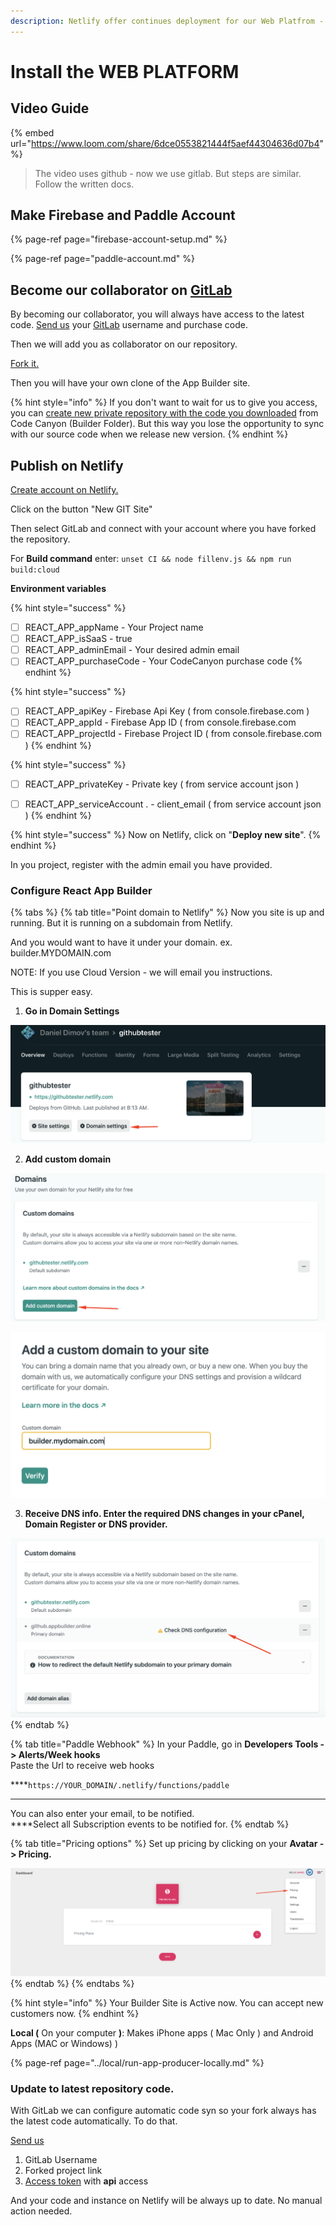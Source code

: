 ```yaml
---
description: Netlify offer continues deployment for our Web Platfrom - For free.
---
```


# Install the  WEB PLATFORM

## Video Guide 

{% embed url="https://www.loom.com/share/6dce0553821444f5aef44304636d07b4" %}

> The video uses github - now we use gitlab. But steps are similar. Follow the written docs.

## Make Firebase and Paddle Account

{% page-ref page="firebase-account-setup.md" %}

{% page-ref page="paddle-account.md" %}

## Become our collaborator on [GitLab](https://gitlab.com/)

By becoming our collaborator, you will always have access to the latest code. [Send us](https://help.mobidonia.com/#reactappbuilder) your [GitLab](https://gitlab.com/) username and purchase code. 

Then we will add you as collaborator on our repository.

[Fork it. ](https://docs.gitlab.com/ee/user/project/repository/forking_workflow.html#creating-a-fork)

Then you will have your own clone of the App Builder site. 

{% hint style="info" %}
If you don't want to wait for us to give you access, you can [create new private repository with the code you downloaded](https://docs.gitlab.com/ee/gitlab-basics/create-project.html) from Code Canyon \(Builder Folder\). But this way you lose the opportunity to sync with our source code when we release new version. 
{% endhint %}

## Publish on Netlify

[Create account on Netlify.](https://www.netlify.com/)

Click on the button "New GIT Site" 

Then select GitLab and connect with your account where you have forked the repository. 

For **Build command** enter:   `unset CI && node fillenv.js && npm run build:cloud`

**Environment variables**

{% hint style="success" %}
* [ ] REACT\_APP\_appName              - Your Project name
* [ ] REACT\_APP\_isSaaS                    - true
* [ ] REACT\_APP\_adminEmail           - Your desired admin email
* [ ] REACT\_APP\_purchaseCode      - Your CodeCanyon purchase code
{% endhint %}

{% hint style="success" %}
* [ ] REACT\_APP\_apiKey                    - Firebase Api Key \( from console.firebase.com \)
* [ ] REACT\_APP\_appId                      - Firebase App ID \( from console.firebase.com
* [ ] REACT\_APP\_projectId                - Firebase Project ID \( from console.firebase.com \)
{% endhint %}

{% hint style="success" %}
* [ ] REACT\_APP\_privateKey             - Private key \( from service account json \)
* [ ] REACT\_APP\_serviceAccount . - client\_email \( from service account json \)
{% endhint %}



{% hint style="success" %}
Now on Netlify, click on "**Deploy new site**". 
{% endhint %}

In you project, register with the admin email you have provided. 

### 

### Configure React App Builder

{% tabs %}
{% tab title="Point domain to Netlify" %}
Now you site is up and running. But it is running on a subdomain from Netlify. 

And you would want to have it under your domain. ex. builder.MYDOMAIN.com

NOTE: If you use Cloud Version - we will email you instructions. 

This is supper easy.  

1. **Go in Domain Settings**

![](../.gitbook/assets/doman_settings.png)

2. **Add custom domain**

![](../.gitbook/assets/add_custom%20%281%29.png)

![](../.gitbook/assets/entering.png)

3. **Receive DNS info. Enter the required DNS changes in your cPanel, Domain Register or DNS provider.**

![](../.gitbook/assets/dns_info.png)
{% endtab %}

{% tab title="Paddle Webhook" %}
In your Paddle, go in **Developers Tools - &gt; Alerts/Week hooks**  
Paste the Url to receive web hooks   
  
****`https://YOUR_DOMAIN/.netlify/functions/paddle`  
****

You can also enter your email, to be notified.  
****Select all Subscription events to be notified for.
{% endtab %}

{% tab title="Pricing options" %}
Set up pricing by clicking on your **Avatar -&gt; Pricing.** 

![](../.gitbook/assets/pricing.png)
{% endtab %}
{% endtabs %}

{% hint style="info" %}
Your Builder Site is Active now. You can accept new customers now.
{% endhint %}



**Local \(** On your computer **\)**: Makes iPhone apps \( Mac Only \) and Android Apps \(MAC or Windows\) \)   


{% page-ref page="../local/run-app-producer-locally.md" %}



### Update to latest repository code.

With GitLab we can configure automatic code syn so your fork always has the latest code automatically. To do that.

[Send us ](https://help.mobidonia.com/#reactappbuilder)

1. GitLab Username
2. Forked project link
3. [Access token](https://gitlab.com/help/user/profile/personal_access_tokens.md#creating-a-personal-access-token) with **api** access

And your code and instance on Netlify will be always up to date. No manual action needed. 



